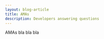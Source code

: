 ```yaml
---
layout: blog-article
title: AMAs
description: Developers answering questions
---
```


AMAs bla bla bla